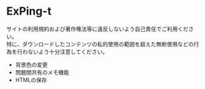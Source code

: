 # ExPing-t
サイトの利用規約および著作権法等に違反しないよう自己責任でご利用ください。  
特に、ダウンロードしたコンテンツの私的使用の範囲を超えた無断使用などの行為を行わないよう十分注意してください。

* 背景色の変更  
* 問題間共有のメモ機能  
* HTMLの保存  

